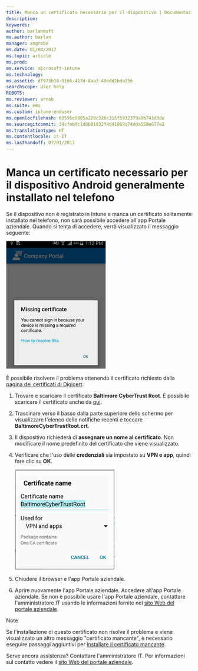 ```yaml
---
title: Manca un certificato necessario per il dispositivo | Documentazione Microsoft
description: 
keywords: 
author: barlanmsft
ms.author: barlan
manager: angrobe
ms.date: 01/04/2017
ms.topic: article
ms.prod: 
ms.service: microsoft-intune
ms.technology: 
ms.assetid: df973b18-9166-417d-8aa3-49edd2bda256
searchScope: User help
ROBOTS: 
ms.reviewer: arnab
ms.suite: ems
ms.custom: intune-enduser
ms.openlocfilehash: 63595e9905a220c326c315f5932379a9b743d3de
ms.sourcegitcommit: 34cfebfc1d8b81032f4d41869d74dda559e677e2
ms.translationtype: HT
ms.contentlocale: it-IT
ms.lasthandoff: 07/01/2017
---
```

# <a name="your-android-device-is-missing-a-certificate-that-usually-comes-installed-on-your-phone"></a>Manca un certificato necessario per il dispositivo Android generalmente installato nel telefono

Se il dispositivo non è registrato in Intune e manca un certificato solitamente installato nel telefono, non sarà possibile accedere all'app Portale aziendale. Quando si tenta di accedere, verrà visualizzato il messaggio seguente:

![screenshot-error-message-about-missing-certificate](./media/andr-cert_install-1-cert_missing.png)

È possibile risolvere il problema ottenendo il certificato richiesto dalla [pagina dei certificati di Digicert](https://www.digicert.com/digicert-root-certificates.htm).

1. Trovare e scaricare il certificato __Baltimore CyberTrust Root__. È possibile scaricare il certificato anche da [qui](https://www.digicert.com/CACerts/BaltimoreCyberTrustRoot.crt).

2. Trascinare verso il basso dalla parte superiore dello schermo per visualizzare l'elenco delle notifiche recenti e toccare **BaltimoreCyberTrustRoot.crt**.

3. Il dispositivo richiederà di **assegnare un nome al certificato**. Non modificare il nome predefinito del certificato che viene visualizzato.

4. Verificare che l'uso delle **credenziali** sia impostato su **VPN e app**, quindi fare clic su **OK**.

    ![screenshot-certificate-name-dialog-showing-baltimore-certificate-name](./media/andr-cert_install-2-add_cert_name.png)

5. Chiudere il browser e l'app Portale aziendale.

6. Aprire nuovamente l'app Portale aziendale. Accedere all'app Portale aziendale. Se non è possibile usare l'app Portale aziendale, contattare l'amministratore IT usando le informazioni fornite nel [sito Web del portale aziendale](http://portal.manage.microsoft.com).

>[!NOTE]
> Se l'installazione di questo certificato non risolve il problema e viene visualizzato un altro messaggio "certificato mancante", è necessario eseguire passaggi aggiuntivi per [installare il certificato mancante](your-device-is-missing-an-IT-required-certificate-android.md).

Serve ancora assistenza? Contattare l'amministratore IT. Per informazioni sul contatto vedere il [sito Web del portale aziendale](http://portal.manage.microsoft.com).
